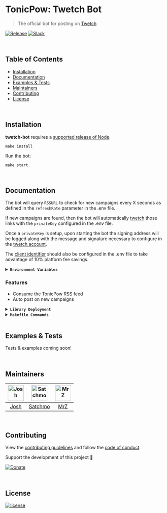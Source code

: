 # TonicPow: Twetch Bot
> The official bot for posting on [Twetch](https://twetch.app)

[![Release](https://img.shields.io/github/release-pre/tonicpow/twetch-bot.svg?logo=github&style=flat)](https://github.com/tonicpow/twetch-bot/releases)
[![Slack](https://img.shields.io/badge/slack-tonicpow-orange.svg?logo=slack&style=flat)](https://atlantistic.slack.com/app_redirect?channel=tonicpow)

<br/>

## Table of Contents
- [Installation](#installation)
- [Documentation](#documentation)
- [Examples & Tests](#examples--tests)
- [Maintainers](#maintainers)
- [Contributing](#contributing)
- [License](#license)

<br/>

## Installation

**twetch-bot** requires a [supported release of Node](https://nodejs.org/en/download/).
```shell script
make install
```

Run the bot:
```shell script
make start
```

<br/>

## Documentation
The bot will query `RSSURL` to check for new campaigns every X seconds as defined in the `refreshRate` parameter in the .env file.

If new campaigns are found, then the bot will automatically [twetch](https://twetch.app) those links with the `privateKey` configured in the .env file.

Once a `privateKey` is setup, upon starting the bot the signing address will be logged along with the message and signature necessary to configure in the [twetch account](https://twetch.app/developer).

The [client identifier](https://twetch.app/developer) should also be configured in the .env file to take advantage of 10% platform fee savings.

<details>
<summary><strong><code>Environment Variables</code></strong></summary>
<br/>

Required environment variables:
- `TWETCH_CLIENT_ID` (twetch client id)
- `TWETCH_PK` (private key for twetch account)
- `TWETCH_REFRESH_RATE` (rate to refresh/fetch new rss)
</details>

### Features
- Consume the TonicPow RSS feed
- Auto post on new campaigns

<details>
<summary><strong><code>Library Deployment</code></strong></summary>
<br/>

[goreleaser](https://github.com/goreleaser/goreleaser) for easy binary or library deployment to Github and can be installed via: `brew install goreleaser`.

The [.goreleaser.yml](.goreleaser.yml) file is used to configure [goreleaser](https://github.com/goreleaser/goreleaser).

Use `make release-snap` to create a snapshot version of the release, and finally `make release` to ship to production.
</details>

<details>
<summary><strong><code>Makefile Commands</code></strong></summary>
<br/>

View all `makefile` commands
```shell script
make help
```

List of all current commands:
```text
audit                          Checks for vulnerabilities in dependencies
clean                          Remove previous builds and any test cache data
help                           Show all commands available
install                        Installs the dependencies for the packge
lint                           Runs the standard-js lint tool
outdated                       Checks for outdated packages via npm
release                        Full production release (creates release in Github)
release-test                   Full production test release (everything except deploy)
release-snap                   Test the full release (build binaries)
start                          Starts running the bot
tag                            Generate a new tag and push (IE: tag version=0.0.0)
tag-remove                     Remove a tag if found (IE: tag-remove version=0.0.0)
tag-update                     Update an existing tag to current commit (IE: tag-update version=0.0.0)
update-releaser                Update the goreleaser application
```
</details>

<br/>

## Examples & Tests
Tests & examples coming soon!

<br/>

## Maintainers
| [<img src="https://github.com/jdh7190.png" height="50" alt="Josh" />](https://github.com/jdh7190) | [<img src="https://github.com/rohenaz.png" height="50" alt="Satchmo" />](https://github.com/rohenaz) | [<img src="https://github.com/mrz1836.png" height="50" alt="MrZ" />](https://github.com/mrz1836) |
|:---:|:---:|:---:|
| [Josh](https://github.com/jdh7190) | [Satchmo](https://github.com/rohenaz) | [MrZ](https://github.com/mrz1836) |

<br/>

## Contributing
View the [contributing guidelines](CONTRIBUTING.md) and follow the [code of conduct](CODE_OF_CONDUCT.md).

Support the development of this project 🙏

[![Donate](https://img.shields.io/badge/donate-bitcoin-brightgreen.svg)](https://tonicpow.com/?af=twetch-bot)

<br/>

## License

[![license](https://img.shields.io/badge/license-Open%20BSV-brightgreen.svg?style=flat)](/LICENSE)

